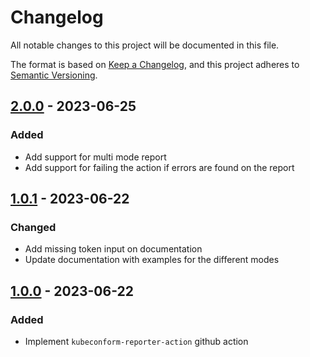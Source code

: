 # Changelog

All notable changes to this project will be documented in this file.

The format is based on [Keep a Changelog](https://keepachangelog.com/en/1.0.0/),
and this project adheres to [Semantic Versioning](https://semver.org/spec/v2.0.0.html).

## [2.0.0] - 2023-06-25

### Added

- Add support for multi mode report
- Add support for failing the action if errors are found on the report

## [1.0.1] - 2023-06-22

### Changed

- Add missing token input on documentation
- Update documentation with examples for the different modes

## [1.0.0] - 2023-06-22

### Added

- Implement `kubeconform-reporter-action` github action

[Unreleased]: https://github.com/tvcsantos/kubeconform-reporter-action/compare/v2.0.0...main
[2.0.0]: https://github.com/tvcsantos/kubeconform-reporter-action/compare/v1.0.1...v2.0.0
[1.0.1]: https://github.com/tvcsantos/kubeconform-reporter-action/compare/v1.0.0...v1.0.1
[1.0.0]: https://github.com/tvcsantos/kubeconform-reporter-action/releases/tag/v1.0.0
